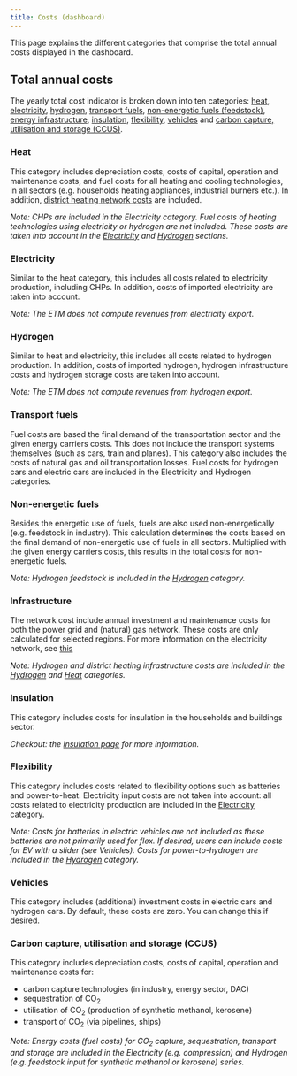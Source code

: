 ```yaml
---
title: Costs (dashboard)
---
```


This page explains the different categories that comprise the total annual costs displayed in the dashboard.  

## Total annual costs
The yearly total cost indicator is broken down into ten categories: [heat](#heat), [electricity](#electricity), [hydrogen](#hydrogen), [transport fuels](#transport-fuels), [non-energetic fuels (feedstock)](#non-energetic-fuels), [energy infrastructure](#infrastructure), [insulation](#insulation), [flexibility](#flexibility), [vehicles](#vehicles) and [carbon capture, utilisation and storage (CCUS)](#carbon-capture-utilisation-and-storage-ccus).

### Heat
This category includes depreciation costs, costs of capital, operation and maintenance costs, and fuel costs for all heating and cooling technologies, in all sectors (e.g. households heating appliances, industrial burners etc.). In addition, [district heating network costs](heat-infrastructure-costs.md) are included.

_Note: CHPs are included in the Electricity category.
Fuel costs of heating technologies using electricity or hydrogen are not included. These costs are taken into account in the [Electricity](#electricity) and [Hydrogen](#hydrogen) sections._

### Electricity
Similar to the heat category, this includes all costs related to electricity production, including CHPs. In addition, costs of imported electricity are taken into account.

_Note: The ETM does not compute revenues from electricity export._

### Hydrogen
Similar to heat and electricity, this includes all costs related to hydrogen production. In addition, costs of imported hydrogen, hydrogen infrastructure costs and hydrogen storage costs are taken into account.

_Note: The ETM does not compute revenues from hydrogen export._

### Transport fuels
Fuel costs are based the final demand of the transportation sector and the given energy carriers costs. This does not include the transport systems themselves (such as cars, train and planes). This category also includes the costs of natural gas and oil transportation losses. Fuel costs for hydrogen cars and electric cars are included in the Electricity and Hydrogen categories.

### Non-energetic fuels
Besides the energetic use of fuels, fuels are also used non-energetically (e.g. feedstock in industry). This calculation determines the costs based on the final demand of non-energetic use of fuels in all sectors. Multiplied with the given energy carriers costs, this results in the total costs for non-energetic fuels.

_Note: Hydrogen feedstock is included in the [Hydrogen](#hydrogen) category._

### Infrastructure
The network cost include annual investment and maintenance costs for both the power grid and (natural) gas network. These costs are only calculated for selected regions. For more information on the electricity network, see [this](network.md)

_Note: Hydrogen and district heating infrastructure costs are included in the [Hydrogen](#hydrogen) and [Heat](#heat) categories._

### Insulation
This category includes costs for insulation in the households and buildings sector. 

_Checkout: the [insulation page](insulation.md) for more information._

### Flexibility
This category includes costs related to flexibility options such as batteries and power-to-heat. Electricity input costs are not taken into account: all costs related to electricity production are included in the [Electricity](#electricity) category.

_Note: Costs for batteries in electric vehicles are not included as these batteries are not primarily used for flex. If desired, users can include costs for EV with a slider (see Vehicles).
Costs for power-to-hydrogen are included in the [Hydrogen](#hydrogen) category._

### Vehicles
This category includes (additional) investment costs in electric cars and hydrogen cars. By default, these costs are zero. You can change this if desired.

### Carbon capture, utilisation and storage (CCUS)
This category includes depreciation costs, costs of capital, operation and maintenance costs for:
* carbon capture technologies (in industry, energy sector, DAC)
* sequestration of CO<sub>2</sub>
* utilisation of CO<sub>2</sub> (production of synthetic methanol, kerosene)
* transport of CO<sub>2</sub> (via pipelines, ships)

_Note: Energy costs (fuel costs) for CO<sub>2</sub> capture, sequestration, transport and storage are included in the Electricity (e.g. compression) and Hydrogen (e.g. feedstock input for synthetic methanol or kerosene) series._
